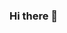 ### Hi there 👋

<!--
**socialwear/socialwear** is a ✨ _special_ ✨ repository because its `README.md` (this file) appears on your GitHub profile.

Here are some ideas to get you started:

- 🔭 I’m currently working on socialwear
- 🌱 I’m currently learning js/html/css
- 👯 I’m looking to collaborate on ...
- 🤔 I’m looking for help with ...
- 💬 Ask me about ...
- 📫 How to reach me: apulperrody@gmail.com
- 😄 Pronouns: ...
- ⚡ Fun fact: ...
-->
